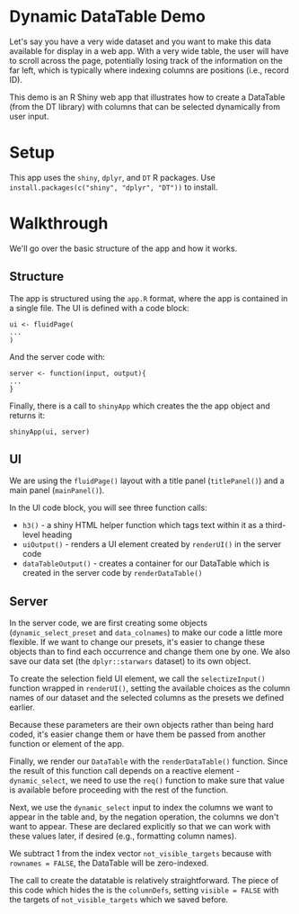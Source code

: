 # Dynamic DataTable Demo
Let's say you have a very wide dataset and you want to make this data available
for display in a web app.  With a very wide table, the user will have to scroll
across the page, potentially losing track of the information on the far left, 
which is typically where indexing columns are positions (i.e., record ID).

This demo is an R Shiny web app that illustrates how to create a DataTable
(from the DT library) with columns that can be selected dynamically from user
input.

# Setup
This app uses the `shiny`, `dplyr`, and `DT` R packages.  Use 
`install.packages(c("shiny", "dplyr", "DT"))` to install.

# Walkthrough
We'll go over the basic structure of the app and how it works.

## Structure
The app is structured using the `app.R` format, where the app is contained in a
single file.  The UI is defined with a code block:

```
ui <- fluidPage(
...
)
```

And the server code with:
```
server <- function(input, output){
...
}
```

Finally, there is a call to `shinyApp` which creates the the app object and
returns it:
```
shinyApp(ui, server)
```

## UI
We are using the `fluidPage()` layout with a title panel (`titlePanel()`) and a
main panel (`mainPanel()`).

In the UI code block, you will see three function calls:

* `h3()` - a shiny HTML helper function which tags text within it as a
third-level heading
* `uiOutput()` - renders a UI element created by `renderUI()` in the server code
* `dataTableOutput()` - creates a container for our DataTable which is created
in the server code by `renderDataTable()`

## Server
In the server code, we are first creating some objects (`dynamic_select_preset`
and `data_colnames`) to make our code a little more flexible.  If we want to
change our presets, it's easier to change these objects than to find each
occurrence and change them one by one. We also save our data set 
(the `dplyr::starwars` dataset) to its own object.

To create the selection field UI element, we call the `selectizeInput()`
function wrapped in `renderUI()`, setting the available choices as the column
names of our dataset and the selected columns as the presets we defined earlier.

Because these parameters are their own objects rather than being hard coded,
it's easier change them or have them be passed from another function or 
element of the app.

Finally, we render our `DataTable` with the `renderDataTable()` function.
Since the result of this function call depends on a reactive element -
`dynamic_select`, we need to use the `req()` function to make sure that value is
available before proceeding with the rest of the function.

Next, we use the `dynamic_select` input to index the columns we want to appear
in the table and, by the negation operation, the columns we don't want to
appear.  These are declared explicitly so that we can work with these values
later, if desired (e.g., formatting column names).

We subtract 1 from the index vector `not_visible_targets` because with
`rownames = FALSE`, the DataTable will be zero-indexed.

The call to create the datatable is relatively straightforward.  The piece of
this code which hides the is the `columnDefs`, setting `visible = FALSE` with
the targets of `not_visible_targets` which we saved before.